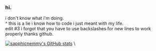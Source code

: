 ### hi.
i don't know what i'm doing.\
^ this is a lie i know how to code i just meant with my life.\
edit #3 i forgot that you have to use backslashes for new lines to work properly thanks github.

[![sapphicnemmy's GitHub stats](https://github-readme-stats.vercel.app/api?username=sapphicnemmy)](https://github.com/anuraghazra/github-readme-stats) \

<!--
**sapphicnemmy/sapphicnemmy** is a ✨ _special_ ✨ repository because its `README.md` (this file) appears on your GitHub profile.

Here are some ideas to get you started:

- 🔭 I’m currently working on ...
- 🌱 I’m currently learning ...
- 👯 I’m looking to collaborate on ...
- 🤔 I’m looking for help with ...
- 💬 Ask me about ...
- 📫 How to reach me: ...
- 😄 Pronouns: ...
- ⚡ Fun fact: ...
-->
